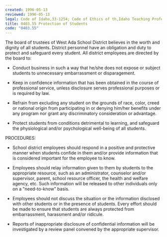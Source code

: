 ```yaml
---
created: 1996-05-13
reviewed: 1996-05-13
legal: Code of Idaho,33-1254; Code of Ethics of th,Idaho Teaching Profession,33-1254; Code of Ethics of the,Idaho Teaching Profession
title: 0403.55 Protection of Students
code: "0403.55"
---
```


The board of trustees of West Ada School District believes in the worth and dignity of all students. District personnel have an obligation and duty to protect and safeguard every student. All district employees are directed by the board to:

- Conduct business in such a way that he/she does not expose or subject students to unnecessary embarrassment or disparagement.

- Keep in confidence information that has been obtained in the course of professional service, unless disclosure serves professional purposes or is required by law.

- Refrain from excluding any student on the grounds of race, color, creed or national origin from participating in or denying him/her benefits under any program nor grant any discriminatory consideration or advantage.

- Protect students from conditions detrimental to learning, and safeguard the physiological and/or psychological well-being of all students.

PROCEDURES:

- School district employees should respond in a positive and protective manner when students confide in them and/or provide information that is considered important for the employee to know.

- Employees should relay information given to them by students to the appropriate resource, such as an administrator, counselor and/or supervisor, parent, school resource officer, the health and welfare agency, etc. Such information will be released to other individuals only on a "need-to-know" basis.

- Employees should not discuss the situation or the information disclosed with other students or in the presence of students. Every effort should be made to ensure that students are always protected from embarrassment, harassment and/or ridicule.

- Reports of inappropriate disclosure of confidential information will be investigated by a review panel convened by the appropriate supervisor.

